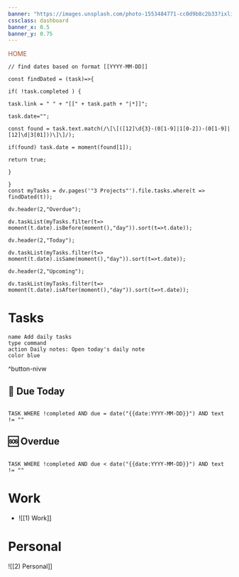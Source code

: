 ```yaml
---
banner: "https://images.unsplash.com/photo-1553484771-cc0d9b8c2b33?ixlib=rb-1.2.1&ixid=MnwxMjA3fDB8MHxwaG90by1wYWdlfHx8fGVufDB8fHx8&auto=format&fit=crop&w=1901&q=80"
cssclass: dashboard
banner_x: 0.5
banner_y: 0.75
---
```

<div class="title" style="color:Sienna">HOME</div>


```dataviewjs
// find dates based on format [[YYYY-MM-DD]]

const findDated = (task)=>{

if( !task.completed ) {

task.link = " " + "[[" + task.path + "|*]]";

task.date="";

const found = task.text.match(/\[\[([12]\d{3}-(0[1-9]|1[0-2])-(0[1-9]|[12]\d|3[01]))\]\]/);

if(found) task.date = moment(found[1]);

return true;

}

}
const myTasks = dv.pages('"3 Projects"').file.tasks.where(t => findDated(t));

dv.header(2,"Overdue");

dv.taskList(myTasks.filter(t=> moment(t.date).isBefore(moment(),"day")).sort(t=>t.date));

dv.header(2,"Today");

dv.taskList(myTasks.filter(t=> moment(t.date).isSame(moment(),"day")).sort(t=>t.date));

dv.header(2,"Upcoming");

dv.taskList(myTasks.filter(t=> moment(t.date).isAfter(moment(),"day")).sort(t=>t.date));
```

# Tasks

```button
name Add daily tasks
type command
action Daily notes: Open today's daily note
color blue
```
^button-nivw

## 🔔 Due Today
```dataview

TASK WHERE !completed AND due = date("{{date:YYYY-MM-DD}}") AND text != ""

```

## 🆘 Overdue
```dataview

TASK WHERE !completed AND due < date("{{date:YYYY-MM-DD}}") AND text != ""

```

# Work
- ![[1) Work]]

# Personal
![[2) Personal]]
